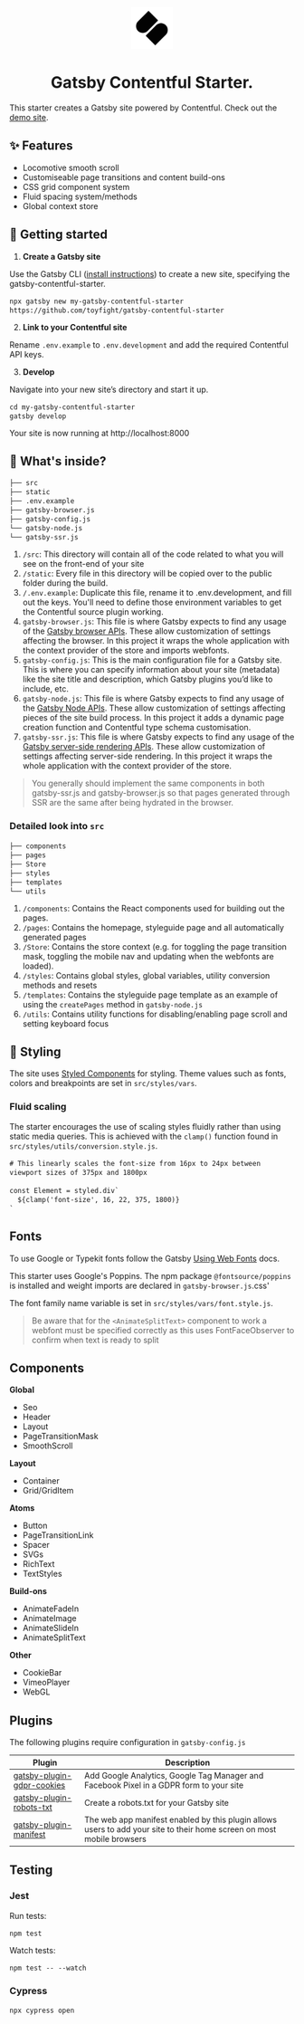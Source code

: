 <p align="center">
  <a href="https://toyfight.co/">
    <img alt="Toyfight" src="./static/images/favicon.png" width="74" />
  </a>
</p>

<h1 align="center">
  Gatsby Contentful Starter.
</h1>

This starter creates a Gatsby site powered by Contentful. Check out the [demo site](https://toyfight-starter.netlify.app/).

## ✨ Features

- Locomotive smooth scroll
- Customiseable page transitions and content build-ons
- CSS grid component system
- Fluid spacing system/methods
- Global context store

## 🚀 Getting started

1. **Create a Gatsby site**

Use the Gatsby CLI ([install instructions](https://www.gatsbyjs.com/docs/tutorial/part-0/#gatsby-cli)) to create a new site, specifying the gatsby-contentful-starter.

```
npx gatsby new my-gatsby-contentful-starter https://github.com/toyfight/gatsby-contentful-starter
```

2. **Link to your Contentful site**

Rename `.env.example` to `.env.development` and add the required Contentful API keys.

3. **Develop**

Navigate into your new site’s directory and start it up.

```
cd my-gatsby-contentful-starter
gatsby develop
```

Your site is now running at http://localhost:8000

## 🧐 What's inside?

```
├── src
├── static
├── .env.example
├── gatsby-browser.js
├── gatsby-config.js
└── gatsby-node.js
└── gatsby-ssr.js
```

1. `/src`: This directory will contain all of the code related to what you will see on the front-end of your site
2. `/static`: Every file in this directory will be copied over to the public folder during the build.
3. `/.env.example`: Duplicate this file, rename it to .env.development, and fill out the keys. You'll need to define those environment variables to get the Contentful source plugin working.
4. `gatsby-browser.js`: This file is where Gatsby expects to find any usage of the [Gatsby browser APIs](https://www.gatsbyjs.com/docs/browser-apis/). These allow customization of settings affecting the browser. In this project it wraps the whole application with the context provider of the store and imports webfonts.
5. `gatsby-config.js`: This is the main configuration file for a Gatsby site. This is where you can specify information about your site (metadata) like the site title and description, which Gatsby plugins you’d like to include, etc.
6. `gatsby-node.js`: This file is where Gatsby expects to find any usage of the [Gatsby Node APIs](https://www.gatsbyjs.com/docs/node-apis/). These allow customization of settings affecting pieces of the site build process. In this project it adds a dynamic page creation function and Contentful type schema customisation.
7. `gatsby-ssr.js`: This file is where Gatsby expects to find any usage of the [Gatsby server-side rendering APIs](https://www.gatsbyjs.com/docs/reference/config-files/gatsby-ssr/). These allow customization of settings affecting server-side rendering. In this project it wraps the whole application with the context provider of the store.

> You generally should implement the same components in both gatsby-ssr.js and gatsby-browser.js so that pages generated through SSR are the same after being hydrated in the browser.

### Detailed look into `src`

```
├── components
├── pages
├── Store
├── styles
├── templates
└── utils
```

1. `/components`: Contains the React components used for building out the pages.
2. `/pages`: Contains the homepage, styleguide page and all automatically generated pages
3. `/Store`: Contains the store context (e.g. for toggling the page transition mask, toggling the mobile nav and updating when the webfonts are loaded).
4. `/styles`: Contains global styles, global variables, utility conversion methods and resets
5. `/templates`: Contains the styleguide page template as an example of using the `createPages` method in `gatsby-node.js`
6. `/utils`: Contains utility functions for disabling/enabling page scroll and setting keyboard focus

## 🎨 Styling

The site uses [Styled Components](https://styled-components.com/) for styling. Theme values such as fonts, colors and breakpoints are set in `src/styles/vars`.

### Fluid scaling

The starter encourages the use of scaling styles fluidly rather than using static media queries. This is achieved with the `clamp()` function found in `src/styles/utils/conversion.style.js`.

```
# This linearly scales the font-size from 16px to 24px between viewport sizes of 375px and 1800px

const Element = styled.div`
  ${clamp('font-size', 16, 22, 375, 1800)}
`
```

## Fonts

To use Google or Typekit fonts follow the Gatsby [Using Web Fonts](https://www.gatsbyjs.com/docs/how-to/styling/using-web-fonts/) docs.

This starter uses Google's Poppins. The npm package `@fontsource/poppins` is installed and weight imports are declared in `gatsby-browser.js`.css'

The font family name variable is set in `src/styles/vars/font.style.js`.

> Be aware that for the `<AnimateSplitText>` component to work a webfont must be specified correctly as this uses FontFaceObserver to confirm when text is ready to split

## Components

**Global**

- Seo
- Header
- Layout
- PageTransitionMask
- SmoothScroll

**Layout**

- Container
- Grid/GridItem

**Atoms**

- Button
- PageTransitionLink
- Spacer
- SVGs
- RichText
- TextStyles

**Build-ons**

- AnimateFadeIn
- AnimateImage
- AnimateSlideIn
- AnimateSplitText

**Other**

- CookieBar
- VimeoPlayer
- WebGL

## Plugins

The following plugins require configuration in `gatsby-config.js`

| Plugin                                                                                     | Description                                                                                                            |
| ------------------------------------------------------------------------------------------ | ---------------------------------------------------------------------------------------------------------------------- |
| [gatsby-plugin-gdpr-cookies](https://www.gatsbyjs.com/plugins/gatsby-plugin-gdpr-cookies/) | Add Google Analytics, Google Tag Manager and Facebook Pixel in a GDPR form to your site                                |
| [gatsby-plugin-robots-txt](https://www.gatsbyjs.com/plugins/gatsby-plugin-robots-txt/)     | Create a robots.txt for your Gatsby site                                                                               |
| [gatsby-plugin-manifest](https://www.gatsbyjs.com/plugins/gatsby-plugin-manifest/)         | The web app manifest enabled by this plugin allows users to add your site to their home screen on most mobile browsers |

## Testing

### Jest

Run tests:

```
npm test
```

Watch tests:

```
npm test -- --watch
```

### Cypress

```
npx cypress open
```
